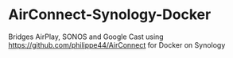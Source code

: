 # AirConnect-Synology-Docker
Bridges AirPlay, SONOS and Google Cast using https://github.com/philippe44/AirConnect for Docker on Synology 

